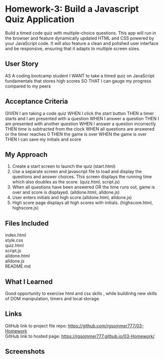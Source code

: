 # Homework-3: Build a Javascript Quiz Application
 Build a timed code quiz with multiple-choice questions. This app will run in the browser and feature dynamically updated HTML and CSS powered by your JavaScript code. It will also feature a clean and polished user interface and be responsive, ensuring that it adapts to multiple screen sizes.

## User Story
AS A coding bootcamp student
I WANT to take a timed quiz on JavaScript fundamentals that stores high scores
SO THAT I can gauge my progress compared to my peers

## Acceptance Criteria
GIVEN I am taking a code quiz
WHEN I click the start button
THEN a timer starts and I am presented with a question
WHEN I answer a question
THEN I am presented with another question
WHEN I answer a question incorrectly
THEN time is subtracted from the clock
WHEN all questions are answered or the timer reaches 0
THEN the game is over
WHEN the game is over
THEN I can save my initials and score

## My Approach
1. Create a start screen to launch the quiz (start.html)
2. Use a separate screen and javascript file to load and display the questions and answer choices. This screen displays the running time which also doubles as the score. (quiz.html, script.js)
3. When all questions have been answered OR the time runs out, game is over and score is displayed. (alldone.html, alldone.js)
4. User enters initials and high score.(alldone.html, alldone.js)
5. High score page displays all high scores with initials. (highscore.html, highscore.js)

## Files Included
index.html<br>
style.css<br>
quiz.html<br>
script.js<br>
alldone.html<br>
alldone.js<br>
README.md<br>

## What I Learned
Good opportunity to exercise html and css skills , while buildinhg new skills of DOM manipulation, timers and local storage.

## Links
GitHub link to project file repo: https://github.com/rgsommer777/03-Homework<br>
GitHub link to hosted page: https://rgsommer777.github.io/03-Homework/

## Screenshots   
